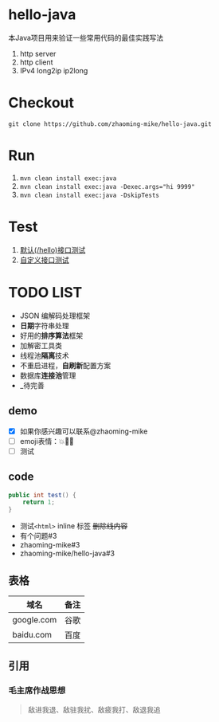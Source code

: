# hello-java

本Java项目用来验证一些常用代码的最佳实践写法

1. http server
1. http client
1. IPv4 long2ip ip2long

# Checkout

`git clone https://github.com/zhaoming-mike/hello-java.git`

# Run

1. `mvn clean install exec:java`
1. `mvn clean install exec:java -Dexec.args="hi 9999"`
1. `mvn clean install exec:java -DskipTests`

# Test

1. [默认(/hello)接口测试](http://localhost:8888/hello?github.com=http://github.com "access github.com")
1. [自定义接口测试](http://localhost:9999/hi?github.com=http://github.com "access github.com")

# TODO LIST

* JSON 编解码处理框架
* **日期**字符串处理
* 好用的**排序算法**框架
* 加解密工具类
* 线程池**隔离**技术
* 不重启进程，**自刷新**配置方案
* 数据库**连接池**管理
* _待完善


## demo
- [x] 如果你感兴趣可以联系@zhaoming-mike
- [ ] emoji表情：:boom::pineapple::iphone:
- [ ] 测试

## code
```java
public int test() {
	return 1;
}
```

- 测试`<html>` inline 标签 ~~删除线内容~~
- 有个问题#3
- zhaoming-mike#3
- zhaoming-mike/hello-java#3

## 表格

域名|备注
----------|----
google.com|谷歌
baidu.com|百度

## 引用

### 毛主席作战思想
>敌进我退、敌驻我扰、敌疲我打、敌退我追
